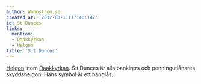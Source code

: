 ```yaml
---
author: Wahnstrom.se
created_at: '2012-03-11T17:46:14Z'
id: St Dunces
links:
  mention:
  - Daakkyrkan
  - Helgon
title: 'S:t Dunces'
---
```


[Helgon] inom [Daakkyrkan]. S:t Dunces är alla bankirers och penningutlånares skyddshelgon. Hans
symbol är ett hänglås.

  [Helgon]: Helgon
  [Daakkyrkan]: Daakkyrkan